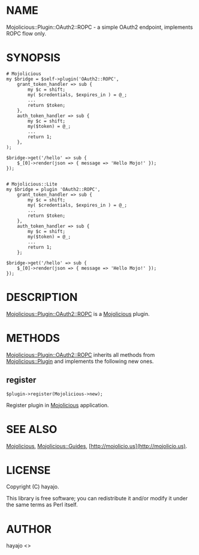 # NAME

Mojolicious::Plugin::OAuth2::ROPC - a simple OAuth2 endpoint, implements ROPC flow only.

# SYNOPSIS

    # Mojolicious
    my $bridge = $self->plugin('OAuth2::ROPC',
        grant_token_handler => sub {
            my $c = shift;
            my( $credentials, $expires_in ) = @_;
            ...
            return $token;
        },
        auth_token_handler => sub {
            my $c = shift;
            my($token) = @_;
            ...
            return 1;
        },
    );

    $bridge->get('/hello' => sub {
        $_[0]->render(json => { message => 'Hello Mojo!' });
    });


    # Mojolicious::Lite
    my $bridge = plugin 'OAuth2::ROPC',
        grant_token_handler => sub {
            my $c = shift;
            my( $credentials, $expires_in ) = @_;
            ...
            return $token;
        },
        auth_token_handler => sub {
            my $c = shift;
            my($token) = @_;
            ...
            return 1;
        };

    $bridge->get('/hello' => sub {
        $_[0]->render(json => { message => 'Hello Mojo!' });
    });

# DESCRIPTION

[Mojolicious::Plugin::OAuth2::ROPC](https://metacpan.org/pod/Mojolicious::Plugin::OAuth2::ROPC) is a [Mojolicious](https://metacpan.org/pod/Mojolicious) plugin.

# METHODS

[Mojolicious::Plugin::OAuth2::ROPC](https://metacpan.org/pod/Mojolicious::Plugin::OAuth2::ROPC) inherits all methods from
[Mojolicious::Plugin](https://metacpan.org/pod/Mojolicious::Plugin) and implements the following new ones.

## register

    $plugin->register(Mojolicious->new);

Register plugin in [Mojolicious](https://metacpan.org/pod/Mojolicious) application.

# SEE ALSO

[Mojolicious](https://metacpan.org/pod/Mojolicious), [Mojolicious::Guides](https://metacpan.org/pod/Mojolicious::Guides), [http://mojolicio.us](http://mojolicio.us).

# LICENSE

Copyright (C) hayajo.

This library is free software; you can redistribute it and/or modify
it under the same terms as Perl itself.

# AUTHOR

hayajo <>
